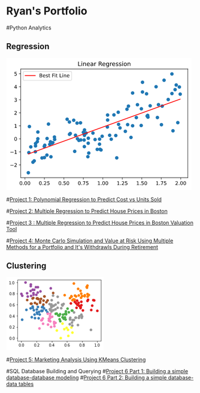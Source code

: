 # Ryan's Portfolio
#Python Analytics
## Regression
![](https://github.com/RyanRuddy/My_Portfolio/blob/main/linear_reg.png)

#[Project 1: Polynomial Regression to Predict Cost vs Units Sold](https://github.com/RyanRuddy/polynomial_regression/blob/main/Polynomial%20Regression-Predict%20Cost%20per%20Unit%20sold.ipynb)

#[Project 2: Multiple Regression to Predict House Prices in Boston](https://github.com/RyanRuddy/Boston-House-Price-Regression/blob/main/Multivariable%20Regression%20Predicting%20House%20Prices%20in%20Boston.ipynb)

#[Project 3 : Multiple Regression to Predict House Prices in Boston Valuation Tool](https://github.com/RyanRuddy/Boston-House-Price-Regression/blob/main/Valuation%20Tool%20Predicting%20House%20Prices%20in%20Boston.ipynb)

#[Project 4: Monte Carlo Simulation and Value at Risk Using Multiple Methods for a Portfolio and It's Withdrawls During Retirement](https://github.com/RyanRuddy/Monte-Carlo-Simulation/blob/main/Monte%20Carlo%20Simulation%20and%20Value%20at%20Risk-Portfolio%20Analysis%20Multi-Method.ipynb)

## Clustering
![](https://github.com/RyanRuddy/My_Portfolio/blob/main/KMeans.png)

#[Project 5: Marketing Analysis Using KMeans Clustering](https://github.com/RyanRuddy/Marketing-Analysis-with-KMeans/blob/main/Marketing%20Analysis-KMeans%20Clustering.ipynb)

#SQL Database Building and Querying
#[Project 6 Part 1: Building a simple database-database modeling](https://github.com/RyanRuddy/SQL/blob/main/Country%20Database%20dbml)
#[Project 6 Part 2: Building a simple database-data tables](https://github.com/RyanRuddy/SQL/blob/main/Database%20Build.sql)
